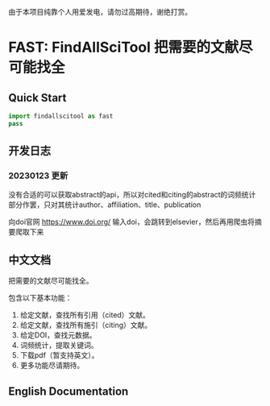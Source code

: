 由于本项目纯靠个人用爱发电，请勿过高期待，谢绝打赏。

# FAST: FindAllSciTool 把需要的文献尽可能找全

## Quick Start

```python
import findallscitool as fast
pass
```

## 开发日志

### 20230123 更新

没有合适的可以获取abstract的api，所以对cited和citing的abstract的词频统计部分作罢，只对其统计author、affiliation、title、publication

向doi官网 https://www.doi.org/ 输入doi，会跳转到elsevier，然后再用爬虫将摘要爬取下来


## 中文文档

把需要的文献尽可能找全。

包含以下基本功能：

1. 给定文献，查找所有引用（cited）文献。
2. 给定文献，查找所有施引（citing）文献。
3. 给定DOI，查找元数据。
4. 词频统计，提取关键词。
5. 下载pdf（暂支持英文）。
6. 更多功能尽请期待。


## English Documentation
